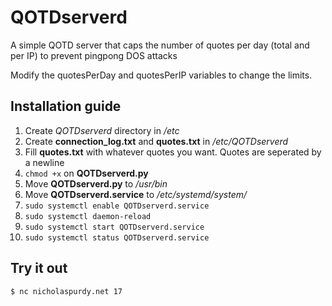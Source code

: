 # QOTDserverd
A simple QOTD server that caps the number of quotes per day (total and per IP) to prevent pingpong DOS attacks

Modify the quotesPerDay and quotesPerIP variables to change the limits.

## Installation guide
1. Create *QOTDserverd* directory in */etc*
2. Create **connection_log.txt** and **quotes.txt** in */etc/QOTDserverd*
3. Fill **quotes.txt** with whatever quotes you want. Quotes are seperated by a newline
4. ```chmod +x``` on **QOTDserverd.py**
5. Move **QOTDserverd.py** to */usr/bin*
6. Move **QOTDserverd.service** to */etc/systemd/system/*
7. ```sudo systemctl enable QOTDserverd.service```
8. ```sudo systemctl daemon-reload```
9. ```sudo systemctl start QOTDserverd.service```
10. ```sudo systemctl status QOTDserverd.service```

## Try it out
```$ nc nicholaspurdy.net 17```
